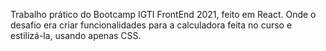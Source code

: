 Trabalho prático do Bootcamp IGTI FrontEnd 2021, feito em React. Onde o desafio era criar funcionalidades para a calculadora feita no curso e estilizá-la, usando apenas CSS.

